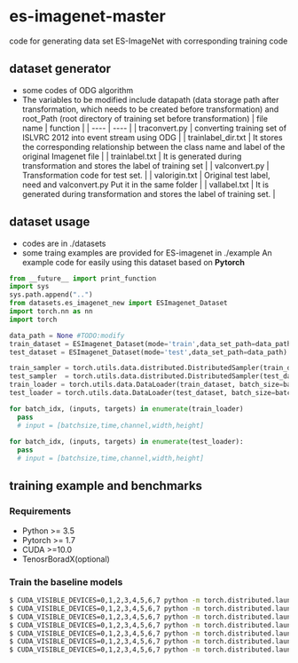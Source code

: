 # es-imagenet-master
code for generating data set ES-ImageNet with corresponding training code

## dataset generator 
  - some codes of ODG algorithm
  - The variables to be modified include datapath (data storage path after transformation, which needs to be created before transformation) and root_Path (root directory of training set before transformation)
  | file name | function |
  | ---- | ---- |
  | traconvert.py        | converting training set of ISLVRC 2012 into event stream using ODG |
  | trainlabel_dir.txt   | It stores the corresponding relationship between the class name and label of the original Imagenet file |
  | trainlabel.txt       | It is generated during transformation and stores the label of training set |
  | valconvert.py        | Transformation code for test set. |
  | valorigin.txt        | Original test label, need and valconvert.py Put it in the same folder |
  | vallabel.txt         | It is generated during transformation and stores the label of training set. |

## dataset usage

  - codes are in ./datasets
  - some traing examples are provided for ES-imagenet in ./example
  An example code for easily using this dataset based on **Pytorch**
  ```python
  from __future__ import print_function
  import sys
  sys.path.append("..")
  from datasets.es_imagenet_new import ESImagenet_Dataset
  import torch.nn as nn
  import torch

  data_path = None #TODO:modify 
  train_dataset = ESImagenet_Dataset(mode='train',data_set_path=data_path)
  test_dataset = ESImagenet_Dataset(mode='test',data_set_path=data_path)

  train_sampler = torch.utils.data.distributed.DistributedSampler(train_dataset)
  test_sampler  = torch.utils.data.distributed.DistributedSampler(test_dataset)
  train_loader = torch.utils.data.DataLoader(train_dataset, batch_size=batch_size, shuffle=False, num_workers=1,pin_memory=True,drop_last=True,sampler=train_sampler)
  test_loader = torch.utils.data.DataLoader(test_dataset, batch_size=batch_size, shuffle=False, num_workers=1,pin_memory=True)
  
  for batch_idx, (inputs, targets) in enumerate(train_loader)
    pass
    # input = [batchsize,time,channel,width,height]
    
  for batch_idx, (inputs, targets) in enumerate(test_loader):
    pass
    # input = [batchsize,time,channel,width,height]
  ```
  
  
  ## training example and benchmarks
  
  ### Requirements
  -   Python >= 3.5
  -   Pytorch >= 1.7
  -   CUDA >=10.0
  -   TenosrBoradX(optional)

  ### Train the baseline models
  
  ```bash
  $ CUDA_VISIBLE_DEVICES=0,1,2,3,4,5,6,7 python -m torch.distributed.launch --nproc_per_node=8 example/example_ES_res18.py.py #LIAF/LIF-ResNet 18
  $ CUDA_VISIBLE_DEVICES=0,1,2,3,4,5,6,7 python -m torch.distributed.launch --nproc_per_node=8 example/example_ES_res34.py.py #LIAF/LIF-ResNet 34
  $ CUDA_VISIBLE_DEVICES=0,1,2,3,4,5,6,7 python -m torch.distributed.launch --nproc_per_node=8 example/compare_ES_3DCNN34.py #3DCNN-ResNet 34
  $ CUDA_VISIBLE_DEVICES=0,1,2,3,4,5,6,7 python -m torch.distributed.launch --nproc_per_node=8 example/compare_ES_3DCNN18.py #3DCNN-ResNet 18
  $ CUDA_VISIBLE_DEVICES=0,1,2,3,4,5,6,7 python -m torch.distributed.launch --nproc_per_node=8 example/compare_ES_2DCNN34.py #2DCNN-ResNet 34#somebug
  $ CUDA_VISIBLE_DEVICES=0,1,2,3,4,5,6,7 python -m torch.distributed.launch --nproc_per_node=8 example/compare_ES_2DCNN18.py #2DCNN-ResNet18
  $ CUDA_VISIBLE_DEVICES=0,1,2,3,4,5,6,7 python -m torch.distributed.launch --nproc_per_node=8 example/compare_CONVLSTM.py #ConvLSTM (no used in paper)
  ```
